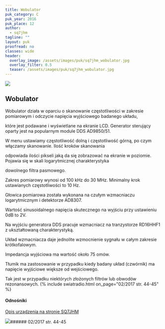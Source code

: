 ```yaml
---
title: Wobulator
puk_category: C
puk_year: 2016
puk_place: 12
author: 
  - sq7jhm
tagline: ""
layout: puk
proofread: no
classes: wide
header:
  overlay_image: /assets/images/puk/sq7jhm_wobulator.jpg
  overlay_filter: 0.5
  teaser: /assets/images/puk/sq7jhm_wobulator.jpg
---
```






 



![](assets/data/img/projects/2016-12-0.jpg) 



Wobulator
---------





 Wobulator działa w oparciu o skanowanie częstotliwości w zakresie pomiarowym i odczycie napięcia wyjściowego badanego układu,

 które jest podawane i wyświetlane na ekranie LCD. Generator sterujący oparty jest na popularnym module DDS AD9850/51.






 W menu ustawiamy częstotliwość dolną i częstotliwość górną, po czym włączamy skanowanie. Ilość kroków skanowania

 odpowiada ilości pikseli jaką da się zobrazować na ekranie w poziomie. Pojawia się w skali logarytmicznej charakterystyka

 dowolnego filtra pasmowego.






 Zakres pomiarowy wynosi od 100 kHz do 30 MHz. Minimalny krok ustawianych częstotliwości to 10 Hz.

 Głowica pomiarowa została wykonana na czułym wzmacniaczu logarytmicznym i detektorze AD8307.

 




 Wartość sinusoidalnego napięcia skutecznego na wyjściu przy ustawieniu 0dB to 2V.

 Na wyjściu generatora DDS pracuje wzmacniacz na tranzystorze RD16HHF1 z ukształtowaną charakterystyką.

 Układ wzmacniacza daje jednolite wzmocnienie sygnału w całym zakresie krótkofalowym.   


 Impedancja wyjściowa ma wartość około 75 omów. 




 Tłumik ma zastosowanie w przypadku kiedy badany układ (czwórnik) ma napięcie wyjściowe większe od wejściowego.

 Tak jest w przypadku niektórych złożonych filtrów lub obwodów rezonansowych.
{% include swiatradio.html on_page="02/2017 str. 44-45" %}






#### Odnośniki

[Opis urządzenia na stronie SQ7JHM](https://sq7jhm.pzk.pl/wobulator.html)

 



![](assets/img/logo/sr_logo_s.jpg)###### 02/2017 str. 44-45

 





 


